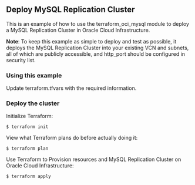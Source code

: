## Deploy MySQL Replication Cluster
This is an example of how to use the terraform_oci_mysql module to deploy a MySQL Replication Cluster in Oracle Cloud Infrastructure.

**Note**: To keep this example as simple to deploy and test as possible, it deploys the MySQL Replication Cluster into your existing VCN and subnets, all of which are publicly accessible, and  http_port should be configured in security list.  

### Using this example
Update terraform.tfvars with the required information.

### Deploy the cluster  
Initialize Terraform:
```
$ terraform init
```
View what Terraform plans do before actually doing it:
```
$ terraform plan
```
Use Terraform to Provision resources and MySQL Replication Cluster on Oracle Cloud Infrastructure:
```
$ terraform apply
```
